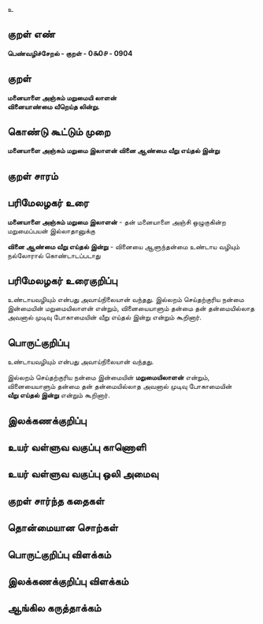 உ

## குறள் எண் 

**பெண்வழிச்சேறல் - குறள் - 0௯0௪ - 0904**

## குறள் 

**மனையாளை அஞ்சும் மறுமையி லாளன்  
வினையாண்மை வீறெய்த லின்று.**

## கொண்டு கூட்டும் முறை

**மனையாளை அஞ்சும் மறுமை இலாளன் வினை ஆண்மை வீறு எய்தல் இன்று**

## குறள் சாரம் 


## பரிமேலழகர் உரை

**மனையாளை அஞ்சும் மறுமை இலாளன்** - தன் மனையாளை அஞ்சி ஒழுகுகின்ற மறுமைப்பயன் இல்லாதானுக்கு 

**வினை ஆண்மை வீறு எய்தல் இன்று** - வினையை ஆளுந்தன்மை உண்டாய வழியும் நல்லோரால் கொண்டாடப்படாது

## பரிமேலழகர் உரைகுறிப்பு   

உண்டாயவழியும் என்பது அவாய்நிலையான் வந்தது. இல்லறம் செய்தற்குரிய நன்மை இன்மையின் மறுமையிலாளன் என்றும், வினையையாளும் தன்மை தன் தன்மையில்லாத அவனால் முடிவு போகாமையின் வீறு எய்தல் இன்று என்றும் கூறினார்.

## பொருட்குறிப்பு 

உண்டாயவழியும் என்பது அவாய்நிலையான் வந்தது. 

இல்லறம் செய்தற்குரிய நன்மை இன்மையின் **மறுமையிலாளன்** என்றும்,   
வினையையாளும் தன்மை தன் தன்மையில்லாத அவனால் முடிவு போகாமையின்   
**வீறு எய்தல் இன்று** என்றும் கூறினார்.

## இலக்கணக்குறிப்பு  


## உயர் வள்ளுவ வகுப்பு காணொளி


## உயர் வள்ளுவ வகுப்பு ஒலி அமைவு 

 
## குறள் சார்ந்த கதைகள் 


## தொன்மையான சொற்கள்


## பொருட்குறிப்பு விளக்கம்


## இலக்கணக்குறிப்பு விளக்கம்


## ஆங்கில கருத்தாக்கம் 


